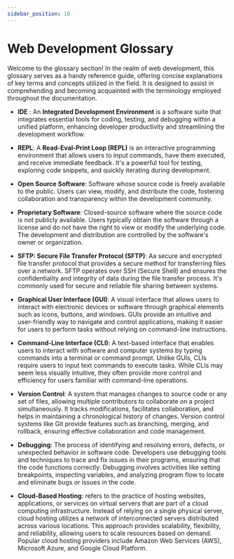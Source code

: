 ```yaml
---
sidebar_position: 10
---
```


# Web Development Glossary


Welcome to the glossary section! In the realm of web development, this glossary serves as a handy reference guide, offering concise explanations of key terms and concepts utilized in the field. It is designed to assist in comprehending and becoming acquainted with the terminology employed throughout the documentation.

- **IDE** : An **Integrated Development Environment** is a software suite that integrates essential tools for coding, testing, and debugging within a unified platform, enhancing developer productivity and streamlining the development workflow.

- **REPL**: A **Read-Eval-Print Loop (REPL)** is an interactive programming environment that allows users to input commands, have them executed, and receive immediate feedback. It's a powerful tool for testing, exploring code snippets, and quickly iterating during development.

- **Open Source Software**: Software whose source code is freely available to the public. Users can view, modify, and distribute the code, fostering collaboration and transparency within the development community.

- **Proprietary Software**: Closed-source software where the source code is not publicly available. Users typically obtain the software through a license and do not have the right to view or modify the underlying code. The development and distribution are controlled by the software's owner or organization.

- **SFTP: Secure File Transfer Protocol (SFTP)**: Aa secure and encrypted file transfer protocol that provides a secure method for transferring files over a network. SFTP operates over SSH (Secure Shell) and ensures the confidentiality and integrity of data during the file transfer process. It's commonly used for secure and reliable file sharing between systems.

- **Graphical User Interface (GUI)**: A visual interface that allows users to interact with electronic devices or software through graphical elements such as icons, buttons, and windows. GUIs provide an intuitive and user-friendly way to navigate and control applications, making it easier for users to perform tasks without relying on command-line instructions.


- **Command-Line Interface (CLI)**: A text-based interface that enables users to interact with software and computer systems by typing commands into a terminal or command prompt. Unlike GUIs, CLIs require users to input text commands to execute tasks. While CLIs may seem less visually intuitive, they often provide more control and efficiency for users familiar with command-line operations.

- **Version Control**: A system that manages changes to source code or any set of files, allowing multiple contributors to collaborate on a project simultaneously. It tracks modifications, facilitates collaboration, and helps in maintaining a chronological history of changes. Version control systems like Git provide features such as branching, merging, and rollback, ensuring effective collaboration and code management.


- **Debugging**: The process of identifying and resolving errors, defects, or unexpected behavior in software code. Developers use debugging tools and techniques to trace and fix issues in their programs, ensuring that the code functions correctly. Debugging involves activities like setting breakpoints, inspecting variables, and analyzing program flow to locate and eliminate bugs or issues in the code.

- **Cloud-Based Hosting**: refers to the practice of hosting websites, applications, or services on virtual servers that are part of a cloud computing infrastructure. Instead of relying on a single physical server, cloud hosting utilizes a network of interconnected servers distributed across various locations. This approach provides scalability, flexibility, and reliability, allowing users to scale resources based on demand. Popular cloud hosting providers include Amazon Web Services (AWS), Microsoft Azure, and Google Cloud Platform.